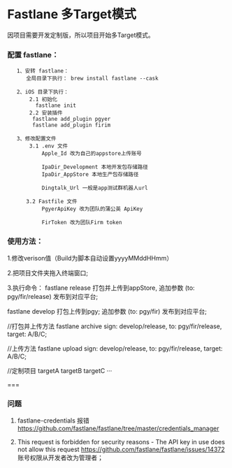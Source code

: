 # Fastlane 多Target模式
  因项目需要开发定制版，所以项目开始多Target模式。
  
### 配置 fastlane：

       1、安转 fastlane： 
          全局目录下执行： brew install fastlane --cask
       
       2、iOS 目录下执行：
           2.1 初始化
             fastlane init
           2.2 安装插件
            fastlane add_plugin pgyer
            fastlane add_plugin firim
       
       3、修改配置文件 
           3.1 .env 文件
               Apple_Id 改为自己的appstore上传账号
               
               IpaDir_Development 本地开发包存储路径
               IpaDir_AppStore 本地生产包存储路径
        
               Dingtalk_Url 一般是app测试群机器人url
               
          3.2 Fastfile 文件
               PgyerApiKey 改为团队的蒲公英 ApiKey
            
               FirToken 改为团队Firm token
  
### 使用方法：

  1.修改verison值（Build为脚本自动设置yyyyMMddHHmm）
  
  2.把项目文件夹拖入终端窗口;
  
  3.执行命令： 
  fastlane release 打包并上传到appStore, 
    追加参数 (to: pgy/fir/release) 发布到对应平台;
    
  fastlane develop 打包上传到pgy; 
    追加参数 (to: pgy/fir) 发布到对应平台;
    
  //打包并上传方法
  fastlane archive sign: develop/release, to: pgy/fir/release, target: A/B/C;
  
  //上传方法
  fastlane upload sign: develop/release, to: pgy/fir/release, target: A/B/C;
  
  //定制项目
  targetA
  targetB
  targetC
  ···
  
  
===

### 问题

1. fastlane-credentials 报错
   https://github.com/fastlane/fastlane/tree/master/credentials_manager

2. This request is forbidden for security reasons - The API key in use does not allow this request
   https://github.com/fastlane/fastlane/issues/14372
   账号权限从开发者改为管理者；